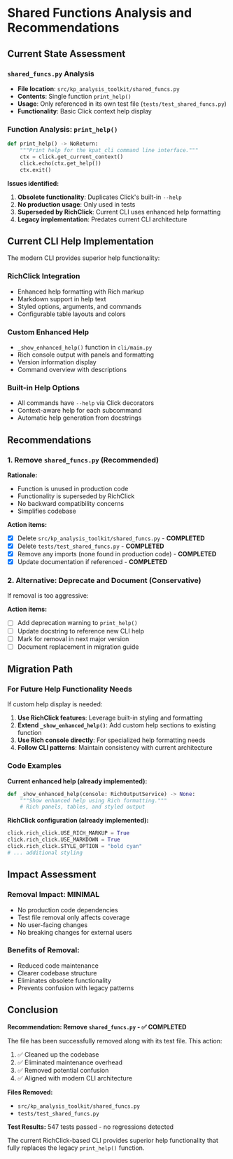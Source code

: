 # Shared Functions Analysis and Recommendations

## Current State Assessment

### `shared_funcs.py` Analysis
- **File location**: `src/kp_analysis_toolkit/shared_funcs.py`
- **Contents**: Single function `print_help()`
- **Usage**: Only referenced in its own test file (`tests/test_shared_funcs.py`)
- **Functionality**: Basic Click context help display

### Function Analysis: `print_help()`

```python
def print_help() -> NoReturn:
    """Print help for the kpat_cli command line interface."""
    ctx = click.get_current_context()
    click.echo(ctx.get_help())
    ctx.exit()
```

**Issues identified:**
1. **Obsolete functionality**: Duplicates Click's built-in `--help` 
2. **No production usage**: Only used in tests
3. **Superseded by RichClick**: Current CLI uses enhanced help formatting
4. **Legacy implementation**: Predates current CLI architecture

## Current CLI Help Implementation

The modern CLI provides superior help functionality:

### RichClick Integration
- Enhanced help formatting with Rich markup
- Markdown support in help text
- Styled options, arguments, and commands
- Configurable table layouts and colors

### Custom Enhanced Help
- `_show_enhanced_help()` function in `cli/main.py`
- Rich console output with panels and formatting
- Version information display
- Command overview with descriptions

### Built-in Help Options
- All commands have `--help` via Click decorators
- Context-aware help for each subcommand
- Automatic help generation from docstrings

## Recommendations

### 1. Remove `shared_funcs.py` (Recommended)

**Rationale:**
- Function is unused in production code
- Functionality is superseded by RichClick
- No backward compatibility concerns
- Simplifies codebase

**Action items:**
- [x] Delete `src/kp_analysis_toolkit/shared_funcs.py` - **COMPLETED**
- [x] Delete `tests/test_shared_funcs.py` - **COMPLETED**
- [x] Remove any imports (none found in production code) - **COMPLETED**
- [x] Update documentation if referenced - **COMPLETED**

### 2. Alternative: Deprecate and Document (Conservative)

If removal is too aggressive:

**Action items:**
- [ ] Add deprecation warning to `print_help()`
- [ ] Update docstring to reference new CLI help
- [ ] Mark for removal in next major version
- [ ] Document replacement in migration guide

## Migration Path

### For Future Help Functionality Needs

If custom help display is needed:

1. **Use RichClick features**: Leverage built-in styling and formatting
2. **Extend `_show_enhanced_help()`**: Add custom help sections to existing function
3. **Use Rich console directly**: For specialized help formatting needs
4. **Follow CLI patterns**: Maintain consistency with current architecture

### Code Examples

**Current enhanced help (already implemented):**
```python
def _show_enhanced_help(console: RichOutputService) -> None:
    """Show enhanced help using Rich formatting."""
    # Rich panels, tables, and styled output
```

**RichClick configuration (already implemented):**
```python
click.rich_click.USE_RICH_MARKUP = True
click.rich_click.USE_MARKDOWN = True
click.rich_click.STYLE_OPTION = "bold cyan"
# ... additional styling
```

## Impact Assessment

### Removal Impact: **MINIMAL**
- No production code dependencies
- Test file removal only affects coverage
- No user-facing changes
- No breaking changes for external users

### Benefits of Removal:
- Reduced code maintenance
- Clearer codebase structure
- Eliminates obsolete functionality
- Prevents confusion with legacy patterns

## Conclusion

**Recommendation: Remove `shared_funcs.py` - ✅ COMPLETED**

The file has been successfully removed along with its test file. This action:
1. ✅ Cleaned up the codebase
2. ✅ Eliminated maintenance overhead  
3. ✅ Removed potential confusion
4. ✅ Aligned with modern CLI architecture

**Files Removed:**
- `src/kp_analysis_toolkit/shared_funcs.py`
- `tests/test_shared_funcs.py`

**Test Results:** 547 tests passed - no regressions detected

The current RichClick-based CLI provides superior help functionality that fully replaces the legacy `print_help()` function.
